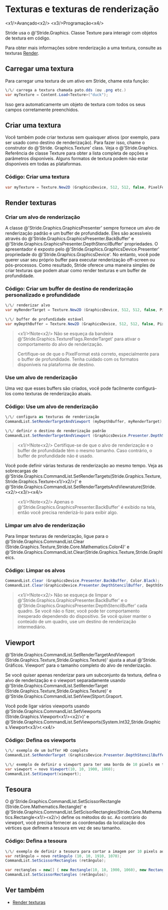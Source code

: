 # Texturas e texturas de renderização

<x1\/>Avançado<x2\/>
<x3\/>Programação<x4\/>

Stride usa o @'Stride.Graphics. Classe Texture para interagir com objetos de textura em código.

Para obter mais informações sobre renderização a uma textura, consulte as texturas [Render](../graphics-compositor/render-textures.md).

## Carregar uma textura

Para carregar uma textura de um ativo em Stride, chame esta função:

```cs
\/\/ carrega a textura chamada pato.dds (ou .png etc.)
var myTexture = Content.Load<Texture>("duck");
```

Isso gera automaticamente um objeto de textura com todos os seus campos corretamente preenchidos.

## Criar uma textura

Você também pode criar texturas sem quaisquer ativos (por exemplo, para ser usado como destino de renderização). Para fazer isso, chame o construtor do @'Stride. Graphics.Texture' class. Veja o @'Stride.Graphics. Referência de classe Texture para obter a lista completa de opções e parâmetros disponíveis. Alguns formatos de textura podem não estar disponíveis em todas as plataformas.

### Código: Criar uma textura

```cs
var myTexture = Texture.New2D (GraphicsDevice, 512, 512, false, PixelFormat. R8G8B8A8_UNorm, TextureFlags.ShaderResource);
```

## Render texturas

### Criar um alvo de renderização

A classe @'Stride.Graphics.GraphicsPresenter' sempre fornece um alvo de renderização padrão e um buffer de profundidade. Eles são acessíveis através do @'Stride.Graphics.GraphicsPresenter.BackBuffer' e @'Stride.Graphics.GraphicsPresenter.DepthStencilBuffer' propriedades. O apresentador é exposto pelo @'Stride.Graphics.GraphicsDevice.Presenter' propriedade do @'Stride.Graphics.GraphicsDevice'. No entanto, você pode querer usar seu próprio buffer para executar renderização off-screen ou pós-processos. Como resultado, Stride oferece uma maneira simples de criar texturas que podem atuar como render texturas e um buffer de profundidade.

### Código: Criar um buffer de destino de renderização personalizado e profundidade

```cs
\/\/ renderizar alvo
var myRenderTarget = Texture.New2D (GraphicsDevice, 512, 512, false, PixelFormat. R8G8B8A8_UNorm, TextureFlags.ShaderResource | TextureFlags.RenderTarget);
 
\/\/ buffer de profundidade estável
var myDepthBuffer = Texture.New2D (GraphicsDevice, 512, 512, false, PixelFormat.D16_UNorm, TextureFlags.DepthStencil);
```

> <x1\/>!Note<x2\/>
> Não se esqueça da bandeira @'Stride.Graphics.TextureFlags.RenderTarget' para ativar o comportamento do alvo de renderização.
>
> Certifique-se de que o PixelFormat está correto, especialmente para o buffer de profundidade. Tenha cuidado com os formatos disponíveis na plataforma de destino.

### Use um alvo de renderização

Uma vez que esses buffers são criados, você pode facilmente configurá-los como texturas de renderização atuais.

### Código: Use um alvo de renderização

```cs
\/\/ configura as texturas de renderização
CommandList.SetRenderTargetAndViewport (myDepthBuffer, myRenderTarget);
 
\/\/ definir o destino de renderização padrão
CommandList.SetRenderTargetAndViewport (GraphicsDevice.Presenter.DepthStencilBuffer, GraphicsDevice.Presenter.BackBuffer);
```

> <x1\/>!Note<x2\/>
> Certifique-se de que o alvo de renderização e o buffer de profundidade têm o mesmo tamanho. Caso contrário, o buffer de profundidade não é usado.

Você pode definir várias texturas de renderização ao mesmo tempo. Veja as sobrecargas de @'Stride.Graphics.CommandList.SetRenderTargets(Stride.Graphics.Texture,Stride.Graphics.Texture<x1\/>x2\/>)' e @'Stride.Graphics.CommandList.SetRenderTargetsAndViewrature(Stride.<x2\/><x3\/><x4\/>

> <x1\/>!Note<x2\/>
> Apenas o @'Stride.Graphics.GraphicsPresenter.BackBuffer' é exibido na tela, então você precisa renderizá-lo para exibir algo.

### Limpar um alvo de renderização

Para limpar texturas de renderização, ligue para o @'Stride.Graphics.CommandList.Clear (Stride.Graphics.Texture,Stride.Core.Mathematics.Color4)' e @'Stride.Graphics.CommandList.Clear(Stride.Graphics.Texture,Stride.Graphleics.

### Código: Limpar os alvos

```cs
CommandList.Clear (GraphicsDevice.Presenter.BackBuffer, Color.Black);
CommandList.Clear(GraphicsDevice.Presenter.DepthStencilBuffer, DepthStencilClearOptions.DepthBuffer); \/\/ apenas limpar o buffer de profundidade
```

> <x1\/>!Note<x2\/>
> Não se esqueça de limpar o @'Stride.Graphics.GraphicsPresenter.BackBuffer' e o @'Stride.Graphics.GraphicsPresenter.DepthStencilBuffer' cada quadro. Se você não o fizer, você pode ter comportamento inesperado dependendo do dispositivo. Se você quiser manter o conteúdo de um quadro, use um destino de renderização intermediário.

## Viewport

@'Stride.Graphics.CommandList.SetRenderTargetAndViewport (Stride.Graphics.Texture,Stride.Graphics.Texture)' ajusta a atual @'Stride. Gráficos. Viewport' para o tamanho completo do alvo de renderização.

Se você quiser apenas renderizar para um subconjunto da textura, defina o alvo de renderização e o viewport separadamente usando @'Stride.Graphics.CommandList.SetRenderTarget (Stride.Graphics.Texture,Stride.Graphics.Texture)' e @'Stride.Graphics.CommandList.SetView(Stport.Graport.

Você pode ligar vários viewports usando @'Stride.Graphics.CommandList.SetViewports (Stride.Graphics.Viewport<x1\/><x2\/>)' e @'Stride.Graphics.CommandList.SetViewports(System.Int32,Stride.Graphics.Viewport<x3\/>r.<x4\/>

### Código: Defina os viewports

```cs
\/\/ exemplo de um buffer HD completo
CommandList.SetRenderTarget (GraphicsDevice.Presenter.DepthStencilBuffer, GraphicsDevice.Presenter.BackBuffer); \/\/ nenhum conjunto de viewport
 
\/\/ exemplo de definir o viewport para ter uma borda de 10 pixels em torno da imagem em um buffer HD completo (1920x1080)
var viewport = novo Viewport(10, 10, 1900, 1060);
CommandList.SetViewport(viewport);
```

## Tesoura

O @'Stride.Graphics.CommandList.SetScissorRectangle (Stride.Core.Mathematics.Rectangle)' e @'Stride.Graphics.CommandList.SetScisorRectangles(Stride.Core.Mathematics.Rectangle<x1\/><x2\/>) define os métodos do sc. Ao contrário do viewport, você precisa fornecer as coordenadas da localização dos vértices que definem a tesoura em vez de seu tamanho.

### Código: Defina a tesoura

```cs
\/\/ exemplo de definir a tesoura para cortar a imagem por 10 pixels ao seu redor em um buffer de hd completo (1920x1080)
var retângulo = novo retângulo (10, 10, 1910, 1070);
CommandList.SetScissorRectangles (retângulo);
 
var rectangles = new[] { new Rectangle(10, 10, 1900, 1060), new Rectangle(0, 0, 256, 256) };
CommandList.SetScissorRectangles (retângulos);
```

## Ver também

* [Render texturas](../graphics-compositor/render-textures.md)
